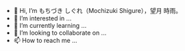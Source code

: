 - 👋 Hi, I’m もちづき しぐれ（Mochizuki Shigure），望月 時雨。
- 👀 I’m interested in ...
- 🌱 I’m currently learning ...
- 💞️ I’m looking to collaborate on ...
- 📫 How to reach me ...

<!---
AntarcticaShinn/AntarcticaShinn is a ✨ special ✨ repository because its `README.md` (this file) appears on your GitHub profile.
You can click the Preview link to take a look at your changes.
--->
